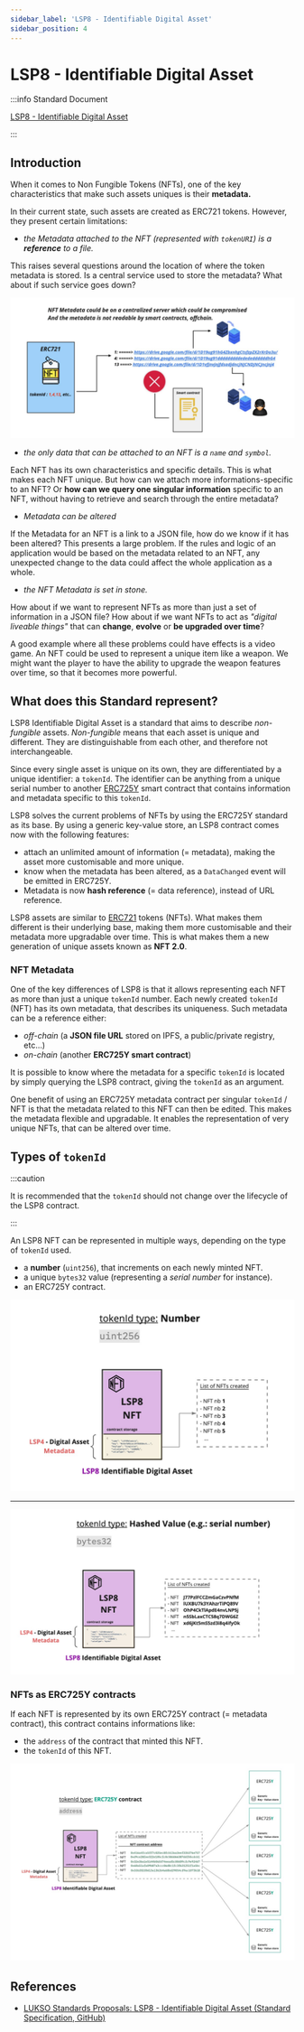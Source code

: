 ```yaml
---
sidebar_label: 'LSP8 - Identifiable Digital Asset'
sidebar_position: 4
---
```


# LSP8 - Identifiable Digital Asset

:::info Standard Document

[LSP8 - Identifiable Digital Asset](https://github.com/lukso-network/LIPs/blob/main/LSPs/LSP-8-IdentifiableDigitalAsset.md)

:::

## Introduction

When it comes to Non Fungible Tokens (NFTs), one of the key characteristics that make such assets uniques is their **metadata.**

In their current state, such assets are created as ERC721 tokens. However, they present certain limitations:

- _the Metadata attached to the NFT (represented with `tokenURI`) is a **reference** to a file._

This raises several questions around the location of where the token metadata is stored. Is a central service used to store the metadata? What about if such service goes down?

![](../../../static/img/erc721-metadata-security.png)

- _the only data that can be attached to an NFT is a `name` and `symbol`._

Each NFT has its own characteristics and specific details. This is what makes each NFT unique. But how can we attach more informations-specific to an NFT? Or **how can we query one singular information** specific to an NFT, without having to retrieve and search through the entire metadata?

- _Metadata can be altered_

If the Metadata for an NFT is a link to a JSON file, how do we know if it has been altered? This presents a large problem. If the rules and logic of an application would be based on the metadata related to an NFT, any unexpected change to the data could affect the whole application as a whole.

- _the NFT Metadata is set in stone._

How about if we want to represent NFTs as more than just a set of information in a JSON file? How about if we want NFTs to act as _"digital liveable things"_ that can **change**, **evolve** or **be upgraded over time**?

A good example where all these problems could have effects is a video game. An NFT could be used to represent a unique item like a weapon. We might want the player to have the ability to upgrade the weapon features over time, so that it becomes more powerful.

## What does this Standard represent?

LSP8 Identifiable Digital Asset is a standard that aims to describe _non-fungible_ assets. _Non-fungible_ means that each asset is unique and different. They are distinguishable from each other, and therefore not interchangeable.

Since every single asset is unique on its own, they are differentiated by a unique identifier: a `tokenId`. The identifier can be anything from a unique serial number to another [ERC725Y](https://github.com/ERC725Alliance/ERC725/blob/main/docs/ERC-725.md#erc725y) smart contract that contains information and metadata specific to this `tokenId`.

LSP8 solves the current problems of NFTs by using the ERC725Y standard as its base. By using a generic key-value store, an LSP8 contract comes now with the following features:

- attach an unlimited amount of information (= metadata), making the asset more customisable and more unique.
- know when the metadata has been altered, as a `DataChanged` event will be emitted in ERC725Y.
- Metadata is now **hash reference** (= data reference), instead of URL reference.

LSP8 assets are similar to [ERC721](https://eips.ethereum.org/EIPS/eip-721) tokens (NFTs). What makes them different is their underlying base, making them more customisable and their metadata more upgradable over time. This is what makes them a new generation of unique assets known as **NFT 2.0**.

### NFT Metadata

One of the key differences of LSP8 is that it allows representing each NFT as more than just a unique `tokenId` number. Each newly created `tokenId` (NFT) has its own metadata, that describes its uniqueness. Such metadata can be a reference either:

- _off-chain_ (a **JSON file URL** stored on IPFS, a public/private registry, etc...)
- _on-chain_ (another **ERC725Y smart contract**)

It is possible to know where the metadata for a specific `tokenId` is located by simply querying the LSP8 contract, giving the `tokenId` as an argument.

One benefit of using an ERC725Y metadata contract per singular `tokenId` / NFT is that the metadata related to this NFT can then be edited. This makes the metadata flexible and upgradable. It enables the representation of very unique NFTs, that can be altered over time.

## Types of `tokenId`

:::caution

It is recommended that the `tokenId` should not change over the lifecycle of the LSP8 contract.

:::

An LSP8 NFT can be represented in multiple ways, depending on the type of `tokenId` used.

- a **number** (`uint256`), that increments on each newly minted NFT.
- a unique `bytes32` value (representing a _serial number_ for instance).
- an ERC725Y contract.

![LSP8 tokenId = number](../../../static/img/lsp8-tokenid-number.jpeg)

---

![LSP8 tokenId = bytes32](../../../static/img/lsp8-tokenid-serial-number.jpeg)

### NFTs as ERC725Y contracts

If each NFT is represented by its own ERC725Y contract (= metadata contract), this contract contains informations like:

- the `address` of the contract that minted this NFT.
- the `tokenId` of this NFT.

![LSP8 tokenId = ERC725Y contract](../../../static/img/lsp8-tokenid-erc725y.jpeg)

## References

- [LUKSO Standards Proposals: LSP8 - Identifiable Digital Asset (Standard Specification, GitHub)](https://github.com/lukso-network/LIPs/blob/main/LSPs/LSP-8-IdentifiableDigitalAsset.md)
